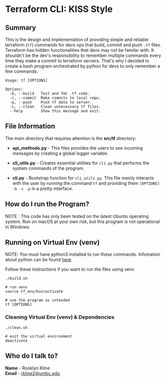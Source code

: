 # Terraform CLI: KISS Style

## Summary
This is the design and implementation of providing simple and reliable terraform (`tf`) commands for devs ops that build, commit and push `.tf` files. Terraform has hidden functionalities that devs may not be familar with. It shouldn't be the dev's responsibility to remember multiple commands every time they make a commit to terraform servers. That's why I decided to create a bash program orchestrated by python for devs to only remember a few commands.

```
Usage: tf [OPTIONS]

Options:
  -b, --build   Test and fmt .tf code.
  -c, --commit  Make commits to local repo.
  -p, --push    Push tf data to server.
  -c, --clean   Clean unnecessary tf files.
  --help        Show this message and exit.
```  



## File Information
The main directory that requires attention is the __src/tf__ directory:

- __api_methods.py__ - This files provides the users to see incoming messages by creating a global logger variable.

- __cli_utils.py__ - Creates essential utilities for `cli.py` that performs the system commands of the program.

- __cli.py__ - Bootstrap function for `cli_utils.py`. This file mainly interacts with the user by running the command `tf` and providing them `[OPTIONS] -b -c -p` in a pretty interface. 


## How do I run the Program?

NOTE : This code has only been tested on the latest Ubuntu operating system. Run on macOS at your own risk, but this program is not operational in Windows.   

## Running on Virtual Env (venv)

NOTE: You must have python3 installed to run these
commands. Infomation about python can be found [here](https://www.python.org/about/).

Follow these instructions if you want to run the files using venv

```
./build.sh

# run venv 
source tf_env/bin/activate 

# use the program as intended
tf [OPTIONS]
```

### Cleaning Virtual Env (venv) & Dependencies
```
./clean.sh

# exit the virtual environment 
deactivate 
```

## Who do I talk to?

__Name__ - Rooklyn Kline<br>
__Email__ - rkline2@umbc.edu<br>